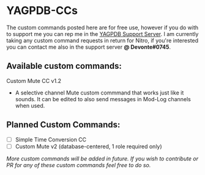 # YAGPDB-CCs
The custom commands posted here are for free use, however if you do with to support me you can rep me in the [YAGPDB Support Server](https://discord.com/invite/4udtcA5).
I am currently taking any custom command requests in return for Nitro, if you're interested you can contact me also in the support server **@ Devonte#0745**.

## Available custom commands:

Custom Mute CC v1.2
* A selective channel Mute custom commmand that works just like it sounds. It can be edited to also send messages in Mod-Log channels when used.

## Planned Custom Commands:

- [ ] Simple Time Conversion CC
- [ ] Custom Mute v2 (database-centered, 1 role required only)

*More custom commands will be added in future. If you wish to contribute or PR for any of these custom commands feel free to do so.*
